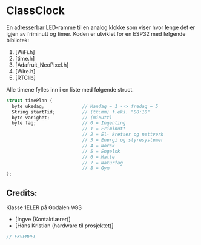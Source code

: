 # ClassClock
En adresserbar LED-ramme til en analog klokke som viser hvor lenge det er igjen av friminutt og timer.
Koden er utviklet for en ESP32 med følgende bibliotek:
1. [WiFi.h]
2. [time.h]
3. [Adafruit_NeoPixel.h]
4. [Wire.h]
5. [RTClib]

Alle timene fylles inn i en liste med følgende struct.

```cpp
struct timePlan {
  byte ukedag;              // Mandag = 1 --> fredag = 5
  String startTid;          // (tt:mm) f.eks. "08:10"
  byte varighet;            // (minutt)
  byte fag;                 // 0 = Ingenting 
                            // 1 = Friminutt 
                            // 2 = El- kretser og nettverk
                            // 3 = Energi og styresystemer 
                            // 4 = Norsk
                            // 5 = Engelsk
                            // 6 = Matte
                            // 7 = Naturfag
                            // 8 = Gym
};
```

## Credits:

Klasse 1ELER på Godalen VGS

 - [Ingve (Kontaktlærer)]
 - [Hans Kristian (hardware til prosjektet)]
  
  
```cpp
// EKSEMPEL
```

